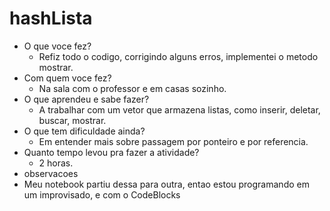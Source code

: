 # hashLista
* O que voce fez?
  * Refiz todo o codigo, corrigindo alguns erros, implementei o metodo mostrar.
* Com quem voce fez?
  * Na sala com o professor e em casas sozinho.
* O que aprendeu e sabe fazer?
  * A trabalhar com um vetor que armazena listas, como inserir, deletar, buscar, mostrar.
* O que tem dificuldade ainda?
  * Em entender mais sobre passagem por ponteiro e por referencia.
* Quanto tempo levou pra fazer a atividade?
  * 2 horas.
* observacoes
 * Meu notebook partiu dessa para outra, entao estou programando em um improvisado, e com o CodeBlocks
